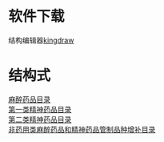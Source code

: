# 软件下载
结构编辑器[kingdraw](http://www.kingdraw.cn/index?name=download)

# 结构式
[麻醉药品目录](https://github.com/Benzyl-titanium/Structural-formula/tree/main/%E9%BA%BB%E9%86%89%E8%8D%AF%E5%93%81%E7%9B%AE%E5%BD%95)  
[第一类精神药品目录](https://github.com/Benzyl-titanium/Structural-formula/tree/main/%E7%AC%AC%E4%B8%80%E7%B1%BB%E7%B2%BE%E7%A5%9E%E8%8D%AF%E5%93%81%E7%9B%AE%E5%BD%95)  
[第二类精神药品目录](https://github.com/Benzyl-titanium/Structural-formula/tree/main/%E7%AC%AC%E4%BA%8C%E7%B1%BB%E7%B2%BE%E7%A5%9E%E8%8D%AF%E5%93%81%E7%9B%AE%E5%BD%95)  
[非药用类麻醉药品和精神药品管制品种增补目录](https://github.com/Benzyl-titanium/Structural-formula/tree/main/%E9%9D%9E%E8%8D%AF%E7%94%A8%E7%B1%BB%E9%BA%BB%E9%86%89%E8%8D%AF%E5%93%81%E5%92%8C%E7%B2%BE%E7%A5%9E%E8%8D%AF%E5%93%81%E7%AE%A1%E5%88%B6%E5%93%81%E7%A7%8D%E5%A2%9E%E8%A1%A5%E7%9B%AE%E5%BD%95)  
